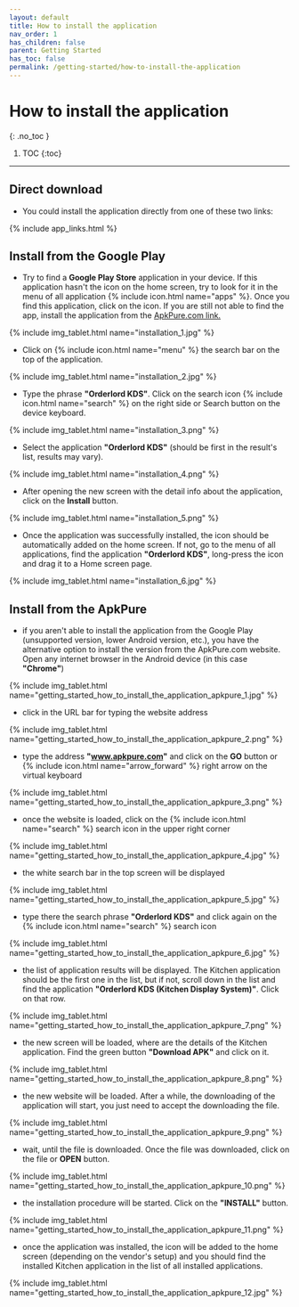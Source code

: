 ```yaml
---
layout: default
title: How to install the application
nav_order: 1
has_children: false
parent: Getting Started
has_toc: false
permalink: /getting-started/how-to-install-the-application
---
```


# How to install the application
{: .no_toc }

1. TOC
{:toc}

---

## Direct download

- You could install the application directly from one of these two links:

{% include app_links.html %}

## Install from the Google Play
- Try to find a **Google Play Store** application in your device. If this application hasn't the icon on the home screen, try to look for it in the menu of all application {% include icon.html name="apps" %}. Once you find this application, click on the icon. If you are still not able to find the app, install the application from the [ApkPure.com link.](#install-from-the-apkpure)

{% include img_tablet.html name="installation_1.jpg" %}

- Click on {% include icon.html name="menu" %} the search bar on the top of the application.

{% include img_tablet.html name="installation_2.jpg" %}

- Type the phrase **"Orderlord KDS"**. Click on the search icon {% include icon.html name="search" %} on the right side or Search button on the device keyboard.

{% include img_tablet.html name="installation_3.png" %}

- Select the application **"Orderlord KDS"** (should be first in the result's list, results may vary).

{% include img_tablet.html name="installation_4.png" %}

- After opening the new screen with the detail info about the application, click on the <span class="text-green-100">**Install**</span> button.

{% include img_tablet.html name="installation_5.png" %}

- Once the application was successfully installed, the icon should be automatically added on the home screen. If not, go to the menu of all applications, find the application **"Orderlord KDS"**, long-press the icon and drag it to a Home screen page.

{% include img_tablet.html name="installation_6.jpg" %}

## Install from the ApkPure
- if you aren't able to install the application from the Google Play (unsupported version, lower Android version, etc.), you have the alternative option to install the version from the ApkPure.com website. Open any internet browser in the Android device (in this case **"Chrome"**)

{% include img_tablet.html name="getting_started_how_to_install_the_application_apkpure_1.jpg" %}

- click in the URL bar for typing the website address

{% include img_tablet.html name="getting_started_how_to_install_the_application_apkpure_2.png" %}

- type the address **"www.apkpure.com"** and click on the **GO** button or {% include icon.html name="arrow_forward" %} right arrow on the virtual keyboard

{% include img_tablet.html name="getting_started_how_to_install_the_application_apkpure_3.png" %}

- once the website is loaded, click on the {% include icon.html name="search" %} search icon in the upper right corner

{% include img_tablet.html name="getting_started_how_to_install_the_application_apkpure_4.jpg" %}

- the white search bar in the top screen will be displayed

{% include img_tablet.html name="getting_started_how_to_install_the_application_apkpure_5.jpg" %}

- type there the search phrase **"Orderlord KDS"** and click again on the {% include icon.html name="search" %} search icon 

{% include img_tablet.html name="getting_started_how_to_install_the_application_apkpure_6.jpg" %}

- the list of application results will be displayed. The Kitchen application should be the first one in the list, but if not, scroll down in the list and find the application **"Orderlord KDS (Kitchen Display System)"**. Click on that row.

{% include img_tablet.html name="getting_started_how_to_install_the_application_apkpure_7.png" %}

- the new screen will be loaded, where are the details of the Kitchen application. Find the green button <span class="text-green-100">**"Download APK"**</span> and click on it.

{% include img_tablet.html name="getting_started_how_to_install_the_application_apkpure_8.png" %}

- the new website will be loaded. After a while, the downloading of the application will start, you just need to accept the downloading the file.

{% include img_tablet.html name="getting_started_how_to_install_the_application_apkpure_9.png" %}

- wait, until the file is downloaded. Once the file was downloaded, click on the file or <span class="text-blue-100">**OPEN**</span> button.

{% include img_tablet.html name="getting_started_how_to_install_the_application_apkpure_10.png" %}

- the installation procedure will be started. Click on the <span class="text-green-100">**"INSTALL"**</span> button.

{% include img_tablet.html name="getting_started_how_to_install_the_application_apkpure_11.png" %}

- once the application was installed, the icon will be added to the home screen (depending on the vendor's setup) and you should find the installed Kitchen application in the list of all installed applications.

{% include img_tablet.html name="getting_started_how_to_install_the_application_apkpure_12.jpg" %}
